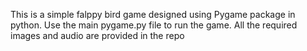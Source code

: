 This is a simple falppy bird game designed using Pygame package in python. Use the main pygame.py file to run the game. All the required images and audio are provided in the repo
